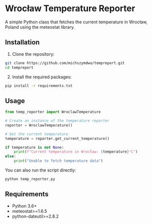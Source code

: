 # Wrocław Temperature Reporter

A simple Python class that fetches the current temperature in Wrocław, Poland using the meteostat library.

## Installation

1. Clone the repository:
```bash
git clone https://github.com/michszymdwa/tempreport.git
cd tempreport
```

2. Install the required packages:
```bash
pip install -r requirements.txt
```

## Usage

```python
from temp_reporter import WroclawTemperature

# Create an instance of the temperature reporter
reporter = WroclawTemperature()

# Get the current temperature
temperature = reporter.get_current_temperature()

if temperature is not None:
    print(f"Current temperature in Wrocław: {temperature}°C")
else:
    print("Unable to fetch temperature data")
```

You can also run the script directly:
```bash
python temp_reporter.py
```

## Requirements
- Python 3.6+
- meteostat>=1.6.5
- python-dateutil>=2.8.2